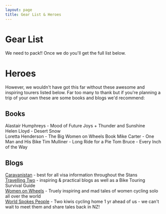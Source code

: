 ```yaml
---
layout: page
title: Gear List & Heroes
---
```


# Gear List

We need to pack!! Once we do you'll get the full list below.


# Heroes

However, we wouldn't have got this far without these awesome and inspiring tourers listed below. Far too many to thank but if you're planning a trip of your own these are some books and blogs we'd recommend:

## Books

  Alastair Humphreys - Mood of Future Joys + Thunder and Sunshine  
  Helen Lloyd - Desert Snow  
  Loretta Henderson - The Big Women on Wheels Book
  Mike Carter - One Man and His Bike
  Tim Mulliner - Long Ride for a Pie
  Tom Bruce - Every Inch of the Way
  

## Blogs

  [Caravanistan](https://caravanistan.com) - best for all visa information throughout the Stans  
  [Travelling Two](http://travellingtwo.com) - inspiring & practical blogs as well as a Bike Touring Survival Guide  
  [Women on Wheels](http://solofemalecyclist.com/p/wow-women-on-wheels.html) - Truely inspiring and mad tales of women cycling solo all over the world  
  [World Spokes People](http://worldspokespeople.com) - Two kiwis cycling home 1 yr ahead of us - we can't wait to meet them and share tales back in NZ!


